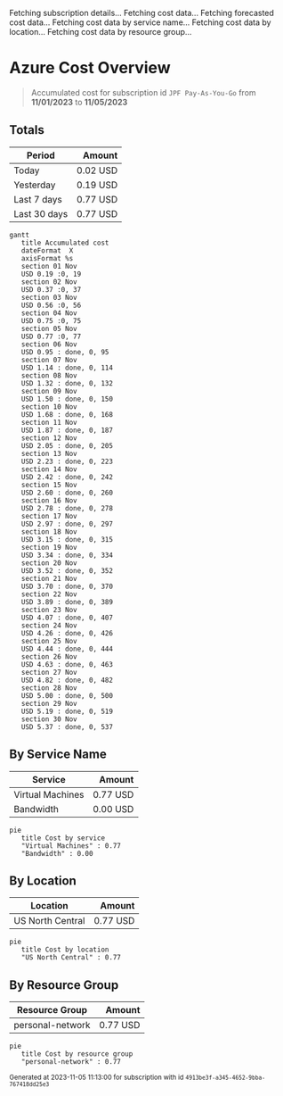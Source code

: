 Fetching subscription details...
Fetching cost data...
Fetching forecasted cost data...
Fetching cost data by service name...
Fetching cost data by location...
Fetching cost data by resource group...
# Azure Cost Overview

> Accumulated cost for subscription id `JPF Pay-As-You-Go` from **11/01/2023** to **11/05/2023**

## Totals

|Period|Amount|
|---|---:|
|Today|0.02 USD|
|Yesterday|0.19 USD|
|Last 7 days|0.77 USD|
|Last 30 days|0.77 USD|

```mermaid
gantt
   title Accumulated cost
   dateFormat  X
   axisFormat %s
   section 01 Nov
   USD 0.19 :0, 19
   section 02 Nov
   USD 0.37 :0, 37
   section 03 Nov
   USD 0.56 :0, 56
   section 04 Nov
   USD 0.75 :0, 75
   section 05 Nov
   USD 0.77 :0, 77
   section 06 Nov
   USD 0.95 : done, 0, 95
   section 07 Nov
   USD 1.14 : done, 0, 114
   section 08 Nov
   USD 1.32 : done, 0, 132
   section 09 Nov
   USD 1.50 : done, 0, 150
   section 10 Nov
   USD 1.68 : done, 0, 168
   section 11 Nov
   USD 1.87 : done, 0, 187
   section 12 Nov
   USD 2.05 : done, 0, 205
   section 13 Nov
   USD 2.23 : done, 0, 223
   section 14 Nov
   USD 2.42 : done, 0, 242
   section 15 Nov
   USD 2.60 : done, 0, 260
   section 16 Nov
   USD 2.78 : done, 0, 278
   section 17 Nov
   USD 2.97 : done, 0, 297
   section 18 Nov
   USD 3.15 : done, 0, 315
   section 19 Nov
   USD 3.34 : done, 0, 334
   section 20 Nov
   USD 3.52 : done, 0, 352
   section 21 Nov
   USD 3.70 : done, 0, 370
   section 22 Nov
   USD 3.89 : done, 0, 389
   section 23 Nov
   USD 4.07 : done, 0, 407
   section 24 Nov
   USD 4.26 : done, 0, 426
   section 25 Nov
   USD 4.44 : done, 0, 444
   section 26 Nov
   USD 4.63 : done, 0, 463
   section 27 Nov
   USD 4.82 : done, 0, 482
   section 28 Nov
   USD 5.00 : done, 0, 500
   section 29 Nov
   USD 5.19 : done, 0, 519
   section 30 Nov
   USD 5.37 : done, 0, 537
```

## By Service Name

|Service|Amount|
|---|---:|
|Virtual Machines|0.77 USD|
|Bandwidth|0.00 USD|

```mermaid
pie
   title Cost by service
   "Virtual Machines" : 0.77
   "Bandwidth" : 0.00
```

## By Location

|Location|Amount|
|---|---:|
|US North Central|0.77 USD|

```mermaid
pie
   title Cost by location
   "US North Central" : 0.77
```

## By Resource Group

|Resource Group|Amount|
|---|---:|
|personal-network|0.77 USD|

```mermaid
pie
   title Cost by resource group
   "personal-network" : 0.77
```

<sup>Generated at 2023-11-05 11:13:00 for subscription with id `4913be3f-a345-4652-9bba-767418dd25e3`</sup>
